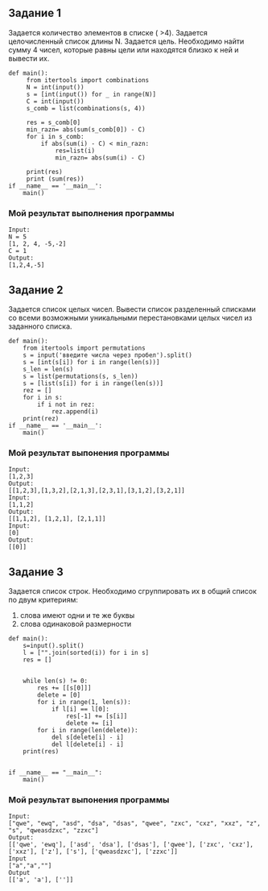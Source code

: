 ## Задание 1
Задается количество элементов в списке ( >4). Задается целочисленный список длины N. Задается цель. Необходимо найти сумму 4 чисел, которые равны цели или находятся близко к ней и вывести их.   
``` Py
def main():
     from itertools import combinations
     N = int(input()) 
     s = [int(input()) for _ in range(N)]
     С = int(input())
     s_comb = list(combinations(s, 4))
     
     res = s_comb[0]
     min_razn= abs(sum(s_comb[0]) - С)
     for i in s_comb:
         if abs(sum(i) - С) < min_razn:
             res=list(i)
             min_razn= abs(sum(i) - С)

     print(res) 
     print (sum(res))
if __name__ == '__main__':
    main()
```
### Мой результат выполнения программы
``` Py
Input:  
N = 5
[1, 2, 4, -5,-2] 
C = 1
Output:
[1,2,4,-5]
```

## Задание 2
Задается список целых чисел. Вывести список разделенный списками со всеми возможными уникальными перестановками целых чисел из заданного списка.
``` Py
def main():
    from itertools import permutations
    s = input('введите числа через пробел').split()
    s = [int(s[i]) for i in range(len(s))]
    s_len = len(s)
    s = list(permutations(s, s_len))
    s = [list(s[i]) for i in range(len(s))]
    rez = []
    for i in s:
        if i not in rez:
            rez.append(i)
    print(rez)
if __name__ == '__main__':
    main()
```
### Мой результат выпонения программы
```
Input:
[1,2,3]
Output:
[[1,2,3],[1,3,2],[2,1,3],[2,3,1],[3,1,2],[3,2,1]]
Input:
[1,1,2]
Output:
[[1,1,2], [1,2,1], [2,1,1]]
Input:
[0]
Output:
[[0]]
```

## Задание 3
Задается список строк.  Необходимо сгруппировать их в общий список по двум критериям:
1) слова имеют одни и те же буквы
2) слова одинаковой размерности
``` Py
def main():
    s=input().split()
    l = ["".join(sorted(i)) for i in s]
    res = []
    

    while len(s) != 0:
        res += [[s[0]]]
        delete = [0]
        for i in range(1, len(s)):  
            if l[i] == l[0]:
                res[-1] += [s[i]] 
                delete += [i]
        for i in range(len(delete)): 
            del s[delete[i] - i]
            del l[delete[i] - i]
    print(res)


if __name__ == "__main__":
    main()
```
### Мой результат выпонения программы
```
Input:
["qwe", "ewq", "asd", "dsa", "dsas", "qwee", "zxc", "cxz", "xxz", "z", "s", "qweasdzxc", "zzxc"]
Output:
[['qwe', 'ewq'], ['asd', 'dsa'], ['dsas'], ['qwee'], ['zxc', 'cxz'], ['xxz'], ['z'], ['s'], ['qweasdzxc'], ['zzxc']]
Input
["a","a",""]
Output
[['a', 'a'], ['']]
```